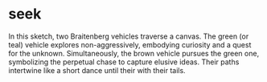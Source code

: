 #  seek 
In this sketch, two Braitenberg vehicles traverse a canvas. The green (or teal) vehicle explores non-aggressively, embodying curiosity and a quest for the unknown. Simultaneously, the brown vehicle pursues the green one, symbolizing the perpetual chase to capture elusive ideas. Their paths intertwine like a short dance until their with their tails.